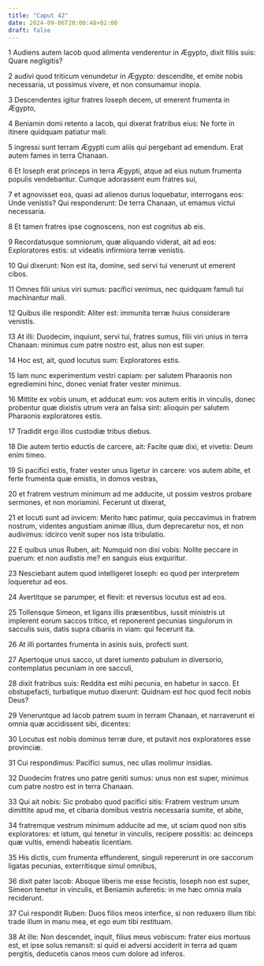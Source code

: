 ```yaml
---
title: "Caput 42"
date: 2024-09-06T20:00:48+02:00
draft: false
---
```



1 Audiens autem Iacob quod alimenta venderentur in Ægypto, dixit filiis suis: Quare negligitis?

2 audivi quod triticum venundetur in Ægypto: descendite, et emite nobis necessaria, ut possimus vivere, et non consumamur inopia.

3 Descendentes igitur fratres Ioseph decem, ut emerent frumenta in Ægypto,

4 Beniamin domi retento a Iacob, qui dixerat fratribus eius: Ne forte in itinere quidquam patiatur mali:

5 ingressi sunt terram Ægypti cum aliis qui pergebant ad emendum. Erat autem fames in terra Chanaan.

6 Et Ioseph erat princeps in terra Ægypti, atque ad eius nutum frumenta populis vendebantur. Cumque adorassent eum fratres sui,

7 et agnovisset eos, quasi ad alienos durius loquebatur, interrogans eos: Unde venistis? Qui responderunt: De terra Chanaan, ut emamus victui necessaria.

8 Et tamen fratres ipse cognoscens, non est cognitus ab eis.

9 Recordatusque somniorum, quæ aliquando viderat, ait ad eos: Exploratores estis: ut videatis infirmiora terræ venistis.

10 Qui dixerunt: Non est ita, domine, sed servi tui venerunt ut emerent cibos.

11 Omnes filii unius viri sumus: pacifici venimus, nec quidquam famuli tui machinantur mali.

12 Quibus ille respondit: Aliter est: immunita terræ huius considerare venistis.

13 At illi: Duodecim, inquiunt, servi tui, fratres sumus, filii viri unius in terra Chanaan: minimus cum patre nostro est, alius non est super.

14 Hoc est, ait, quod locutus sum: Exploratores estis.

15 Iam nunc experimentum vestri capiam: per salutem Pharaonis non egrediemini hinc, donec veniat frater vester minimus.

16 Mittite ex vobis unum, et adducat eum: vos autem eritis in vinculis, donec probentur quæ dixistis utrum vera an falsa sint: alioquin per salutem Pharaonis exploratores estis.

17 Tradidit ergo illos custodiæ tribus diebus.

18 Die autem tertio eductis de carcere, ait: Facite quæ dixi, et vivetis: Deum enim timeo.

19 Si pacifici estis, frater vester unus ligetur in carcere: vos autem abite, et ferte frumenta quæ emistis, in domos vestras,

20 et fratrem vestrum minimum ad me adducite, ut possim vestros probare sermones, et non moriamini. Fecerunt ut dixerat,

21 et locuti sunt ad invicem: Merito hæc patimur, quia peccavimus in fratrem nostrum, videntes angustiam animæ illius, dum deprecaretur nos, et non audivimus: idcirco venit super nos ista tribulatio.

22 E quibus unus Ruben, ait: Numquid non dixi vobis: Nolite peccare in puerum: et non audistis me? en sanguis eius exquiritur.

23 Nesciebant autem quod intelligeret Ioseph: eo quod per interpretem loqueretur ad eos.

24 Avertitque se parumper, et flevit: et reversus locutus est ad eos.

25 Tollensque Simeon, et ligans illis præsentibus, iussit ministris ut implerent eorum saccos tritico, et reponerent pecunias singulorum in sacculis suis, datis supra cibariis in viam: qui fecerunt ita.

26 At illi portantes frumenta in asinis suis, profecti sunt.

27 Apertoque unus sacco, ut daret iumento pabulum in diversorio, contemplatus pecuniam in ore sacculi,

28 dixit fratribus suis: Reddita est mihi pecunia, en habetur in sacco. Et obstupefacti, turbatique mutuo dixerunt: Quidnam est hoc quod fecit nobis Deus?

29 Veneruntque ad Iacob patrem suum in terram Chanaan, et narraverunt ei omnia quæ accidissent sibi, dicentes:

30 Locutus est nobis dominus terræ dure, et putavit nos exploratores esse provinciæ.

31 Cui respondimus: Pacifici sumus, nec ullas molimur insidias.

32 Duodecim fratres uno patre geniti sumus: unus non est super, minimus cum patre nostro est in terra Chanaan.

33 Qui ait nobis: Sic probabo quod pacifici sitis: Fratrem vestrum unum dimittite apud me, et cibaria domibus vestris necessaria sumite, et abite,

34 fratremque vestrum minimum adducite ad me, ut sciam quod non sitis exploratores: et istum, qui tenetur in vinculis, recipere possitis: ac deinceps quæ vultis, emendi habeatis licentiam.

35 His dictis, cum frumenta effunderent, singuli repererunt in ore saccorum ligatas pecunias, exterritisque simul omnibus,

36 dixit pater Iacob: Absque liberis me esse fecistis, Ioseph non est super, Simeon tenetur in vinculis, et Beniamin auferetis: in me hæc omnia mala reciderunt.

37 Cui respondit Ruben: Duos filios meos interfice, si non reduxero illum tibi: trade illum in manu mea, et ego eum tibi restituam.

38 At ille: Non descendet, inquit, filius meus vobiscum: frater eius mortuus est, et ipse solus remansit: si quid ei adversi acciderit in terra ad quam pergitis, deducetis canos meos cum dolore ad inferos.


